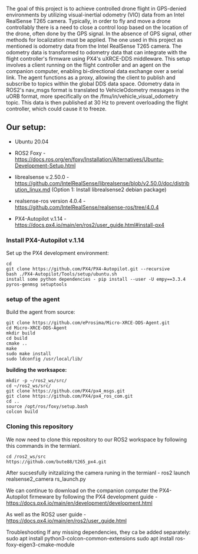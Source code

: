 The goal of this project is to achieve controlled drone flight in GPS-denied environments by utilizing visual-inertial odometry (VIO) data from an Intel 
RealSense T265 camera. Typically, in order to fly and move a drone controllably there is a need to close a control loop based on the location of the drone,
often done by the GPS signal. In the absence of GPS signal, other methods for localization must be applied. The one used in this project as mentioned is odometry data 
from the Intel RealSense T265 camera. The odometry data is transformed to odometry data that can integrate with the flight controller's firmware using PX4's 
uXRCE-DDS middleware. This setup involves a client running on the flight controller and an agent on the companion computer, enabling bi-directional data exchange 
over a serial link. The agent functions as a proxy, allowing the client to publish and subscribe to topics within the global DDS data space. Odometry data in 
ROS2's nav_msgs format is translated to VehicleOdometry messages in the uORB format, more specifically on the /fmu/in/vehicle_visual_odometry topic. This data is 
then published at 30 Hz to prevent overloading the flight controller, which could cause it to freeze.

## **Our setup:**

- Ubuntu 20.04 

- ROS2 Foxy - https://docs.ros.org/en/foxy/Installation/Alternatives/Ubuntu-Development-Setup.html

- librealsense v.2.50.0 -  https://github.com/IntelRealSense/librealsense/blob/v2.50.0/doc/distribution_linux.md 
(Option 1: Install librealsense2 debian package)

- realsense-ros version 4.0.4 - https://github.com/IntelRealSense/realsense-ros/tree/4.0.4

- PX4-Autopilot v.1.14 - https://docs.px4.io/main/en/ros2/user_guide.html#install-px4

### **Install PX4-Autopilot v.1.14** 

Set up the PX4 development environment:

    cd
    git clone https://github.com/PX4/PX4-Autopilot.git --recursive
    bash ./PX4-Autopilot/Tools/setup/ubuntu.sh
    install some python dependencies - pip install --user -U empy==3.3.4 pyros-genmsg setuptools
  
### **setup of the agent**
Build the agent from source:

    git clone https://github.com/eProsima/Micro-XRCE-DDS-Agent.git
    cd Micro-XRCE-DDS-Agent
    mkdir build
    cd build
    cmake ..
    make
    sudo make install
    sudo ldconfig /usr/local/lib/

**building the worksapce:**

    mkdir -p ~/ros2_ws/src/
    cd ~/ros2_ws/src/
    git clone https://github.com/PX4/px4_msgs.git
    git clone https://github.com/PX4/px4_ros_com.git
    cd ..
    source /opt/ros/foxy/setup.bash
    colcon build

### **Cloning this repository**
We now need to clone this repository to our ROS2 workspace by following this commands in the termianl.

    cd /ros2_ws/src
    https://github.com/bute88/t265_px4.git


After sucsesfully initzalizing the camera runing in the termianl - ros2 launch realsense2_camera rs_launch.py 

We can continue to download on the companion computer the PX4-Autopilot firmeware by following the PX4 development guide - 
https://docs.px4.io/main/en/development/development.html 

As well as the ROS2 user guide - https://docs.px4.io/main/en/ros2/user_guide.html


Troubleshooting
If any missing dependencies, they ca be added separately:
sudo apt install python3-colcon-common-extensions
sudo apt install ros-foxy-eigen3-cmake-module
